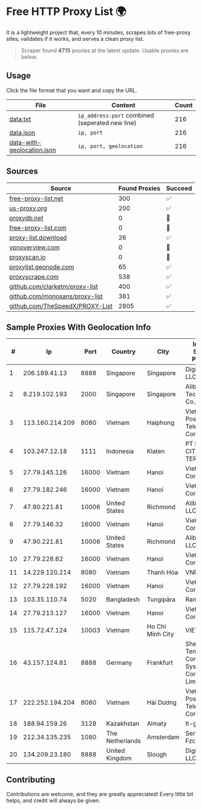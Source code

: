 
# Free HTTP Proxy List 🌍

It is a lightweight project that, every 10 minutes, scrapes lots of free-proxy sites, validates if it works, and serves a clean proxy list.


> Scraper found **4715** proxies at the latest update. Usable proxies are below.

## Usage

Click the file format that you want and copy the URL.


|File|Content|Count|
|----|-------|-----|
|[data.txt](https://raw.githubusercontent.com/themiralay/Proxy-List-World/master/data.txt)|`ip_address:port` combined (seperated new line)|216|
|[data.json](https://raw.githubusercontent.com/themiralay/Proxy-List-World/master/data.json)|`ip, port`|216|
|[data-with-geolocation.json](https://raw.githubusercontent.com/themiralay/Proxy-List-World/master/data-with-geolocation.json)|`ip, port, geolocation`|216|

## Sources

|Source|Found Proxies|Succeed|
|------|-------------|-------|
|[free-proxy-list.net](https://free-proxy-list.net)|300|✅|
|[us-proxy.org](https://www.us-proxy.org)|200|✅|
|[proxydb.net](http://proxydb.net)|0|🚫|
|[free-proxy-list.com](https://free-proxy-list.com/?page=&port=&type%5B%5D=http&type%5B%5D=https&up_time=0&search=Search)|0|🚫|
|[proxy-list.download](https://www.proxy-list.download/HTTP)|26|✅|
|[vpnoverview.com](https://vpnoverview.com/privacy/anonymous-browsing/free-proxy-servers)|0|🚫|
|[proxyscan.io](https://www.proxyscan.io)|0|🚫|
|[proxylist.geonode.com](https://proxylist.geonode.com/api/proxy-list?limit=300&page=1&sort_by=lastChecked&sort_type=desc&protocols=http,https)|65|✅|
|[proxyscrape.com](https://api.proxyscrape.com/v2/?request=displayproxies&protocol=http&timeout=10000&country=all&ssl=all&anonymity=all)|538|✅|
|[github.com/clarketm/proxy-list](https://raw.githubusercontent.com/clarketm/proxy-list/master/proxy-list-raw.txt)|400|✅|
|[github.com/monosans/proxy-list](https://raw.githubusercontent.com/monosans/proxy-list/main/proxies/http.txt)|381|✅|
|[github.com/TheSpeedX/PROXY-List](https://raw.githubusercontent.com/TheSpeedX/PROXY-List/master/http.txt)|2805|✅|


## Sample Proxies With Geolocation Info

|#|Ip|Port|Country|City|Internet Service Provider|
|-|--|----|-------|----|-------------------------|
|1|206.189.41.13|8888|Singapore|Singapore|DigitalOcean, LLC|
|2|8.219.102.193|2000|Singapore|Singapore|Alibaba (US) Technology Co., Ltd.|
|3|113.160.214.209|8080|Vietnam|Haiphong|VietNam Post and Telecom Corporation|
|4|103.247.12.18|1111|Indonesia|Klaten|PT SELARAS CITRA TERABIT|
|5|27.79.145.126|16000|Vietnam|Hanoi|Viettel Corporation|
|6|27.79.182.246|16000|Vietnam|Hanoi|Viettel Corporation|
|7|47.90.221.81|10006|United States|Richmond|Alibaba.com LLC|
|8|27.79.146.32|16000|Vietnam|Hanoi|Viettel Corporation|
|9|47.90.221.81|10006|United States|Richmond|Alibaba.com LLC|
|10|27.79.228.62|16000|Vietnam|Hanoi|Viettel Corporation|
|11|14.229.120.214|8080|Vietnam|Thanh Hóa|VNPT|
|12|27.79.228.192|16000|Vietnam|Hanoi|Viettel Corporation|
|13|103.35.110.74|5020|Bangladesh|Tungipāra|Ranks ITT|
|14|27.79.213.127|16000|Vietnam|Hanoi|Viettel Corporation|
|15|115.72.47.124|10003|Vietnam|Ho Chi Minh City|VIETELmetro|
|16|43.157.124.81|8888|Germany|Frankfurt|Shenzhen Tencent Computer Systems Company Limited|
|17|222.252.194.204|8080|Vietnam|Hải Dương|VietNam Post and Telecom Corporation|
|18|188.94.159.26|3128|Kazakhstan|Almaty|It-grad TOO|
|19|212.34.135.235|1080|The Netherlands|Amsterdam|Servers Tech Fzco|
|20|134.209.23.180|8888|United Kingdom|Slough|DigitalOcean, LLC|



## Contributing

Contributions are welcome, and they are greatly appreciated! Every
little bit helps, and credit will always be given.

